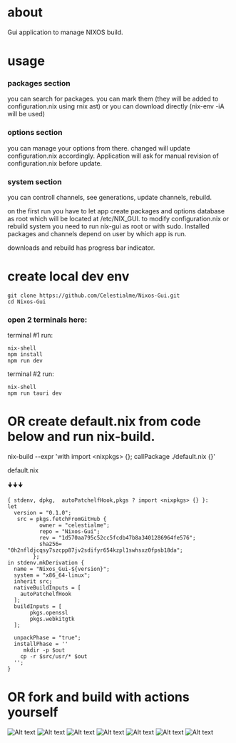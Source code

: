 # about

Gui application to manage NIXOS build.
# usage
### packages section 
you can search for packages. you can mark them (they will be added to configuration.nix using rnix ast) or you can download directly (nix-env -iA will be used)
### options section  
you can manage your options from there. changed will update configuration.nix accordingly. Application will ask for manual revision of configuration.nix before update.
### system section   
you can controll channels, see generations, update channels, rebuild.

on the first run you have to let app create packages and options database as root which will be located at /etc/NIX_GUI. to modify configuration.nix or rebuild system you need to run nix-gui as root or with sudo. Installed packages and channels depend on user by which app is run.

downloads and rebuild has progress bar indicator.


# create local dev env
``` 
git clone https://github.com/Celestialme/Nixos-Gui.git 
cd Nixos-Gui
```
### open 2 terminals here:

terminal #1 run:
```
nix-shell
npm install
npm run dev
```
terminal #2 run:
```
nix-shell
npm run tauri dev
```

# OR create default.nix from code below and run nix-build.

nix-build --expr 'with import \<nixpkgs> {}; callPackage ./default.nix {}'

default.nix
  
  🠋🠋🠋
```
{ stdenv, dpkg,  autoPatchelfHook,pkgs ? import <nixpkgs> {} }:
let
  version = "0.1.0";
   src = pkgs.fetchFromGitHub {
          owner = "celestialme";
          repo = "Nixos-Gui";
          rev = "1d570aa795c52cc5fcdb47b8a3401286964fe576";
          sha256= "0h2nfldjcqsy7szcpp87jv2sdifyr654kzpl1swhsxz0fpsb18da";
        };
in stdenv.mkDerivation {
  name = "Nixos_Gui-${version}";
  system = "x86_64-linux";
  inherit src;
  nativeBuildInputs = [
    autoPatchelfHook
  ];
  buildInputs = [
       pkgs.openssl
       pkgs.webkitgtk
  ];

  unpackPhase = "true";
  installPhase = ''
     mkdir -p $out
    cp -r $src/usr/* $out
  '';
}

```
# OR fork and build with actions yourself
![Alt text](screenshots/1.png?raw=true "Optional Title")
![Alt text](screenshots/3.png?raw=true "Optional Title")
![Alt text](screenshots/4.png?raw=true "Optional Title")
![Alt text](screenshots/5.png?raw=true "Optional Title")
![Alt text](screenshots/8.png?raw=true "Optional Title")
![Alt text](screenshots/6.png?raw=true "Optional Title")
![Alt text](screenshots/7.png?raw=true "Optional Title")
